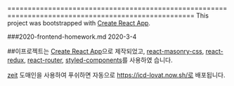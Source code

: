 ====================================================================================================
This project was bootstrapped with [Create React App](https://github.com/facebook/create-react-app).

###2020-frontend-homework.md 2020-3-4

##이프로젝트는 [Create React App](https://github.com/facebook/create-react-app)으로 제작되었고,
[react-masonry-css](https://github.com/paulcollett/react-masonry-css),
[react-redux](https://github.com/reduxjs/redux),
[react-router](https://reacttraining.com/react-router/web/guides/quick-start),
[styled-components](https://github.com/styled-components/styled-components)를 사용하였 습니다.

[zeit](https://zeit.co/) 도매인을 사용하여 푸쉬하면 자동으로 https://icd-lovat.now.sh/로 배포됩니다.
